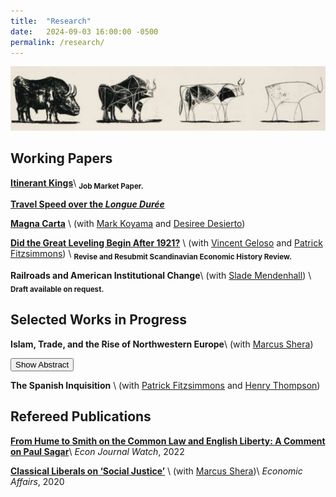 ```yaml
---
title:  "Research"
date:   2024-09-03 16:00:00 -0500
permalink: /research/
---
```


![Picasso](/assets/images/\bulls.png)

## Working Papers

**[Itinerant Kings](https://papers.ssrn.com/sol3/papers.cfm?abstract_id=4689473)**\\
<sub>**Job Market Paper.**
<!--
<button id="jmp-button" class="abstract-button" onclick="toggleAbstract('jmp')">Show Abstract</button>
<div id="jmp" style="display:none;">
  <p>Rather than govern from a fixed capital, medieval European kings were itinerant. Itinerant kingship was a rational coalition-building strategy employed by relatively weak rulers in the face of potentially violent elites. To empirically explore itinerant kingship, I introduce data on the daily location of the English king from 1199 to 1547. Utilizing genealogical data for feudal barons and the timing of contested elections for bishops, I show that the king's itinerary targeted "key players" within the elite network to maintain political support. When the Early Modern "military revolution" increased the military power of the king vis-à-vis the elites, European kings adopted stationary governments.</p>
</div>
-->
**[Travel Speed over the *Longue Durée*](https://papers.ssrn.com/sol3/papers.cfm?abstract_id=4635304)** 

**[Magna Carta](https://papers.ssrn.com/sol3/papers.cfm?abstract_id=4503918)** \\
(with [Mark Koyama](https://mason.gmu.edu/~mkoyama2/About.html) and [Desiree Desierto](https://desireedesierto.com))

**[Did the Great Leveling Begin After 1921?](https://papers.ssrn.com/sol3/papers.cfm?abstract_id=4579359)** \\
(with [Vincent Geloso](https://vincentgeloso.com) and [Patrick Fitzsimmons](https://www.patrubenfitz.com)) \\
<sub>**Revise and Resubmit Scandinavian Economic History Review.**

**Railroads and American Institutional Change**\\
(with [Slade Mendenhall](https://slademendenhall.com)) \\
<sub>**Draft available on request.**
<!--
<button id="special-legislation-button" class="abstract-button" onclick="toggleAbstract('special-legislation')">Show Abstract</button>
<div id="special-legislation" style="display:none;">
  <p>For roughly 800 years, "legislation" largely meant special legislation: narrow bills tailored to the demands of particular persons, firms, or property. General laws were greeted with suspicion. Today, the reverse is true: it is believed that laws, to be good, must be broad, and states have overwhelmingly banned special bills. This article reconceives of this history, understanding special legislation and the modern administrative state as substitutes. It argues that, contrary to the accompanying anti-corruption rhetoric, the refashioning of legislation as it had always existed was born of politicians' desire to create and extract rents made possible by the 19th-century transportation boom. The emergence of the administrative state and the growth of American state capacity are thus understood as the endogenous fruits of industrialization.</p>
</div>
-->
## Selected Works in Progress

**Islam, Trade, and the Rise of Northwestern Europe**\\
(with [Marcus Shera](https://www.marcusshera.com))

<button id="islam-trade-button" class="abstract-button" onclick="toggleAbstract('islam-trade')">Show Abstract</button>
<div id="islam-trade" style="display:none;">
  <p>The expansion of the Islamic Caliphate in the seventh century cut many European cities off from their trade partners in the Middle East and North Africa and ultimately redirected Mediterranean trade away from Western Europe. Taking a “market access” approach and by employing difference-in-differences empirical strategy, we show that the Islamic trade shock altered the spatial equilibrium of European urbanization in favor of northern Europe. We provide quantitative evidence for the validity, on some margins, of the often-debated “Pirenne Thesis.”</p>
</div>

**The Spanish Inquisition** \\
(with [Patrick Fitzsimmons](https://www.patrubenfitz.com) and [Henry Thompson](https://www.henryathompson.com))

## Refereed Publications

**[From Hume to Smith on the Common Law and English Liberty: A Comment on Paul Sagar](https://econjwatch.org/articles/from-hume-to-smith-on-the-common-law-and-english-liberty-a-comment-on-paul-sagar)**\\
*Econ Journal Watch*, 2022

**[Classical Liberals on ‘Social Justice’](https://onlinelibrary.wiley.com/doi/abs/10.1111/ecaf.12428)** \\
(with [Marcus Shera](https://www.marcusshera.com))\\
*Economic Affairs*, 2020

<!--
<style>
  .abstract-button {
    background-color: #007bff;
    color: white;
    border: none;
    padding: 10px 20px;
    text-align: center;
    text-decoration: none;
    display: inline-block;
    font-size: 16px;
    margin: 4px 2px;
    cursor: pointer;
    border-radius: 4px;
  }

  .abstract-button:hover {
    background-color: #0056b3;
  }
</style>

<script>
  function toggleAbstract(id) {
    var abstractDiv = document.getElementById(id);
    var button = document.getElementById(id + '-button');
    
    if (abstractDiv.style.display === 'none') {
      abstractDiv.style.display = 'block';
      button.textContent = 'Hide Abstract';
    } else {
      abstractDiv.style.display = 'none';
      button.textContent = 'Show Abstract';
    }
  }
</script>

-->
